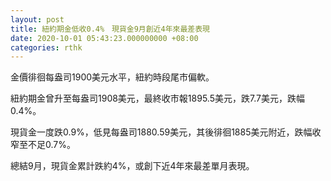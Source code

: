 ```yaml
---
layout: post
title: 紐約期金低收0.4%　現貨金9月創近4年來最差表現
date: 2020-10-01 05:43:23.000000000 +08:00
categories: rthk
---
```


金價徘徊每盎司1900美元水平，紐約時段尾市偏軟。

紐約期金曾升至每盎司1908美元，最終收市報1895.5美元，跌7.7美元，跌幅0.4%。

現貨金一度跌0.9%，低見每盎司1880.59美元，其後徘徊1885美元附近，跌幅收窄至不足0.7%。

總結9月，現貨金累計跌約4%，或創下近4年來最差單月表現。
